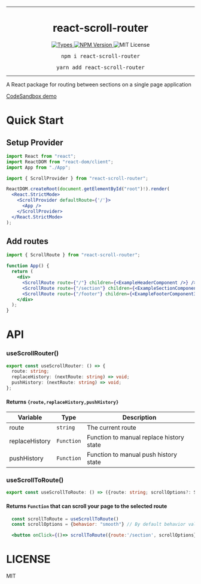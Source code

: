<hr>
<div align="center">
  <h1 align="center">
    react-scroll-router
  </h1>
</div>

<p align="center">
  <a aria-label="Types" href="https://www.npmjs.com/package/react-scroll-router">
    <img alt="Types" src="https://img.shields.io/npm/types/react-scroll-router?style=for-the-badge&labelColor=24292e">
  </a>
  <a aria-label="NPM version" href="https://www.npmjs.com/package/react-scroll-router">
    <img alt="NPM Version" src="https://img.shields.io/npm/v/react-scroll-router?style=for-the-badge&labelColor=24292e">
  </a>
  <a aria-label="License">
    <img alt="MIT License" src="https://img.shields.io/github/license/wkedzierawski/react-scroll-router?style=for-the-badge&label=license">
  </a>
</p>

<pre align="center">npm i react-scroll-router</pre>
<pre align="center">yarn add react-scroll-router</pre>
<hr>

A React package for routing between sections on a single page application

[CodeSandbox demo](https://codesandbox.io/p/sandbox/react-scroll-router-demo-6n8sx4)

# Quick Start

## Setup Provider

```jsx harmony
import React from "react";
import ReactDOM from "react-dom/client";
import App from "./App";

import { ScrollProvider } from "react-scroll-router";

ReactDOM.createRoot(document.getElementById("root")!).render(
  <React.StrictMode>
    <ScrollProvider defaultRoute={'/'}>
      <App />
    </ScrollProvider>
  </React.StrictMode>
);
```

## Add routes

```jsx harmony
import { ScrollRoute } from "react-scroll-router";

function App() {
  return (
    <div>
      <ScrollRoute route={"/"} children={<ExampleHeaderComponent />} />
      <ScrollRoute route={"/section"} children={<ExampleSectionComponent />} />
      <ScrollRoute route={"/footer"} children={<ExampleFooterComponent3 />} />
    </div>
  );
}
```

# API

### useScrollRouter()

```ts
export const useScrollRouter: () => {
  route: string;
  replaceHistory: (nextRoute: string) => void;
  pushHistory: (nextRoute: string) => void;
};
```

#### Returns `{route,replaceHistory,pushHistory}`

| Variable       | Type       | Description                              |
| -------------- | ---------- | ---------------------------------------- |
| route          | `string`   | The current route                        |
| replaceHistory | `Function` | Function to manual replace history state |
| pushHistory    | `Function` | Function to manual push history state    |

### useScrollToRoute()

```ts
export const useScrollToRoute: () => ({route: string; scrollOptions?: ScrollIntoViewOptions}) => void;
```

#### Returns `Function` that can scroll your page to the selected route

```jsx harmony
  const scrollToRoute = useScrollToRoute()
  const scrollOptions = {behavior: "smooth"} // By default behavior value is set to "smooth"

  <button onClick={()=> scrollToRoute({route:'/section', scrollOptions})} />
```

# LICENSE

MIT

